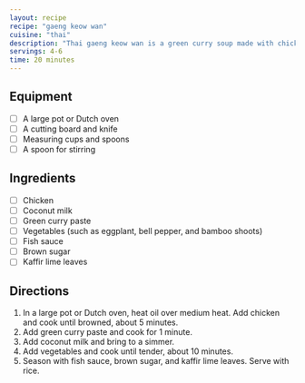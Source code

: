 ```yaml
---
layout: recipe
recipe: "gaeng keow wan"
cuisine: "thai"
description: "Thai gaeng keow wan is a green curry soup made with chicken, coconut milk, and vegetables. It is typically served with rice."
servings: 4-6
time: 20 minutes
---
```


## Equipment
- [ ] A large pot or Dutch oven
- [ ] A cutting board and knife
- [ ] Measuring cups and spoons
- [ ] A spoon for stirring

## Ingredients
- [ ] Chicken
- [ ] Coconut milk
- [ ] Green curry paste
- [ ] Vegetables (such as eggplant, bell pepper, and bamboo shoots)
- [ ] Fish sauce
- [ ] Brown sugar
- [ ] Kaffir lime leaves

## Directions
1. In a large pot or Dutch oven, heat oil over medium heat. Add chicken and cook until browned, about 5 minutes.
2. Add green curry paste and cook for 1 minute.
3. Add coconut milk and bring to a simmer.
4. Add vegetables and cook until tender, about 10 minutes.
5. Season with fish sauce, brown sugar, and kaffir lime leaves. Serve with rice.
